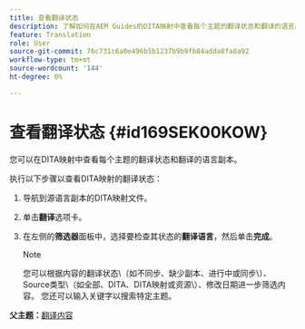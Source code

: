 ```yaml
---
title: 查看翻译状态
description: 了解如何在AEM Guides的DITA映射中查看每个主题的翻译状态和翻译的语言副本。
feature: Translation
role: User
source-git-commit: 76c731c6a0e496b5b1237b9b9fb84adda8fa8a92
workflow-type: tm+mt
source-wordcount: '144'
ht-degree: 0%

---
```


# 查看翻译状态 {#id169SEK00KOW}

您可以在DITA映射中查看每个主题的翻译状态和翻译的语言副本。

执行以下步骤以查看DITA映射的翻译状态：

1. 导航到源语言副本的DITA映射文件。
1. 单击&#x200B;**翻译**&#x200B;选项卡。
1. 在左侧的&#x200B;**筛选器**&#x200B;面板中，选择要检查其状态的&#x200B;**翻译语言**，然后单击&#x200B;**完成**。

   >[!NOTE]
   >
   > 您可以根据内容的翻译状态\（如不同步、缺少副本、进行中或同步\）、Source类型\（如全部、DITA、DITA映射或资源\）、修改日期进一步筛选内容。 您还可以输入关键字以搜索特定主题。

**父主题：**[&#x200B;翻译内容](translation.md)
